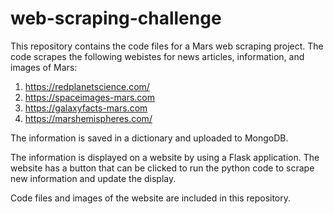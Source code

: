 # web-scraping-challenge
This repository contains the code files for a Mars web scraping project. The code scrapes the following webistes for news articles, information, and images of Mars:
1. https://redplanetscience.com/
2. https://spaceimages-mars.com
3. https://galaxyfacts-mars.com
4. https://marshemispheres.com/

The information is saved in a dictionary and uploaded to MongoDB.

The information is displayed on a website by using a Flask application. The website has a button that can be clicked to run the python code to scrape new information and update the display.

Code files and images of the website are included in this repository.
